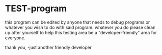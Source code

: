 # TEST-program


this program can be edited by anyone that needs to debug programs or whatever you wish to do with said program.
whatever you do please clean up after yourself to help this testing area be a "developer-friendly" area for everyone.



thank you, 
-just another friendly developer

